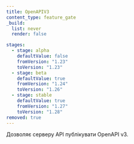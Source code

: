 ```yaml
---
title: OpenAPIV3
content_type: feature_gate
_build:
  list: never
  render: false

stages:
  - stage: alpha 
    defaultValue: false
    fromVersion: "1.23"
    toVersion: "1.23"
  - stage: beta
    defaultValue: true
    fromVersion: "1.24"  
    toVersion: "1.26" 
  - stage: stable
    defaultValue: true
    fromVersion: "1.27"  
    toVersion: "1.28" 
removed: true
---
```

Дозволяє серверу API публікувати OpenAPI v3.
